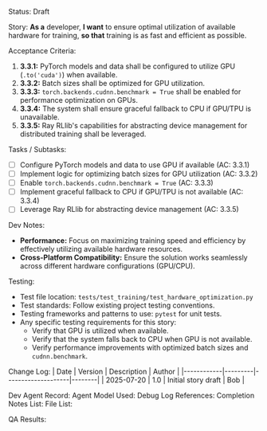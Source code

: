 Status: Draft

Story:
  **As a** developer,
  **I want** to ensure optimal utilization of available hardware for training,
  **so that** training is as fast and efficient as possible.

Acceptance Criteria:
1.  **3.3.1:** PyTorch models and data shall be configured to utilize GPU (`.to('cuda')`) when available.
2.  **3.3.2:** Batch sizes shall be optimized for GPU utilization.
3.  **3.3.3:** `torch.backends.cudnn.benchmark = True` shall be enabled for performance optimization on GPUs.
4.  **3.3.4:** The system shall ensure graceful fallback to CPU if GPU/TPU is unavailable.
5.  **3.3.5:** Ray RLlib's capabilities for abstracting device management for distributed training shall be leveraged.

Tasks / Subtasks:
- [ ] Configure PyTorch models and data to use GPU if available (AC: 3.3.1)
- [ ] Implement logic for optimizing batch sizes for GPU utilization (AC: 3.3.2)
- [ ] Enable `torch.backends.cudnn.benchmark = True` (AC: 3.3.3)
- [ ] Implement graceful fallback to CPU if GPU/TPU is not available (AC: 3.3.4)
- [ ] Leverage Ray RLlib for abstracting device management (AC: 3.3.5)

Dev Notes:
- **Performance:** Focus on maximizing training speed and efficiency by effectively utilizing available hardware resources.
- **Cross-Platform Compatibility:** Ensure the solution works seamlessly across different hardware configurations (GPU/CPU).

Testing:
- Test file location: `tests/test_training/test_hardware_optimization.py`
- Test standards: Follow existing project testing conventions.
- Testing frameworks and patterns to use: `pytest` for unit tests.
- Any specific testing requirements for this story:
    - Verify that GPU is utilized when available.
    - Verify that the system falls back to CPU when GPU is not available.
    - Verify performance improvements with optimized batch sizes and `cudnn.benchmark`.

Change Log:
| Date       | Version | Description        | Author |
|------------|---------|--------------------|--------|
| 2025-07-20 | 1.0     | Initial story draft | Bob    |

Dev Agent Record:
  Agent Model Used:
  Debug Log References:
  Completion Notes List:
  File List:

QA Results:
